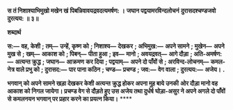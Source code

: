 **स तं निशाश्याभिमुखो मखेन खं** **पिबन्निवावयद्रवदत्यमर्षण: ।** **जघान पद्वयामरविन्दलोचनं** **दुरासदश्चण्डजवो दुरत्यय: ॥ ३॥** 

**शब्दार्थ** 

**स:—** **वह, केशी** **; तम्—** **उन्हें, कृष्ण को** **; निशाश्य—** **देखकर** **; अभिमुख:—** **अपने सामने** **; मुखेन—** **अपने मुख से** **; खम्—** **आकाश को** **; पिबन्—** **पीता हुआ** **; इव—** **मानो** **; अवयद्रवत्—** **आगे दौड़ा** **; अति-अमर्षण:—** **अत्यन्त क्रुद्ध** **; जघान—** **आक्रमण** **कर दिया** **; पद्वयाम्—** **अपने दो पाँवों से** **; अरविन्द-लोचनम्—** **कमल-नेत्र वाले प्रभु को** **; दुरासद:—** **पार पाना कठिन** **; चण्ड—** **प्रचण्ड** **; जव:—** **वेग वाला** **; दुरत्यय:—** **अजेय।** **.** 

**भगवान् को अपने सामने खड़ा देखकर केशी अत्यन्त क्रुद्ध होकर अपना मुह बाये उनकी** **ओर दौड़ा मानो वह आकाश को निगल जायेगा। प्रचण्ड वेग से दौड़ते हुए उस अजेय तथा दुर्धर्ष** **घोड़ा-असुर ने अपने अगले दो पाँवों से कमलनयन भगवान् पर प्रहार करने का प्रयत्न किया।** **** 